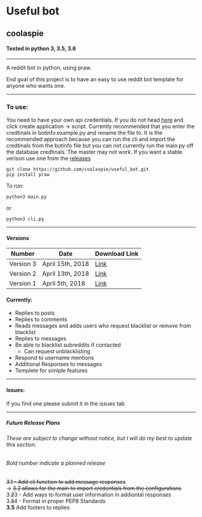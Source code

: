 # Useful bot
## coolaspie

#### Tested in python 3, 3.5, 3.6
---
A reddit bot in python, using praw.  

End goal of this project is to have an easy to use reddit bot template for anyone who wants one.

----------------------------------------------------------------------


### To use:
You need to have your own api credentials. If you do not head [here](https://www.reddit.com/prefs/apps "reddit apps") and click create application -> script.
Currently recommended that you enter the credtinals in botinfo.example.py and rename the file to. It is the recommended approach because you can run the cli and import the credtinals from the botinfo file but you can not currently run the main.py off the database credtinals.
The master may not work. If you want a stable verison use one from the [releases](https://github.com/coolaspie/useful_bot/releases "useful bot releases")   
``` 
git clone https://github.com/coolaspie/useful_bot.git  
pip install praw 
```

To run:  
```    
python3 main.py
```
or
```
python3 cli.py
```
---
#### Versions


Number | Date | Download Link
---|---|---
Version 3 | April 15th, 2018 | [Link](https://github.com/coolaspie/useful_bot/releases/download/V3/useful_bot-master.zip)
Version 2 | April 13th, 2018 | [Link](https://github.com/coolaspie/useful_bot/releases/download/v2.0/useful_bot.zip)
Version 1 | April 5th, 2018 | [Link](https://github.com/coolaspie/useful_bot/releases/tag/v1.0)


#### Currently:
* Replies to posts
* Replies to comments
* Reads messages and adds users who request blacklist or remove from blacklist
* Replies to messages
* Be able to blacklist subreddits if contacted
  * Can request unblacklisting
*  Respond to username mentions
* Additional Responses to messages
* Templete for simlple features

---

#### Issues:

If you find one please submit it in the issues tab

---


##### Future Release Plans
###### These are subject to change without notice, but I will do my best to update this section.
###### Bold number indicate a planned release 
  ~~3.1 - Add cli function to add message responses~~  
     -> ~~3.2 allows for the main to import credentials from the configurations~~  
  3.~~2~~3 - Add ways to format user information in addiontal responses  
  3.~~3~~4 - Format in proper PEP8 Standards  
  **3.5** Add footers to replies
